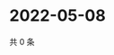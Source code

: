 # 2022-05-08

共 0 条

<!-- BEGIN WEIBO -->
<!-- 最后更新时间 Sun May 08 2022 00:22:00 GMT+0800 (China Standard Time) -->

<!-- END WEIBO -->
